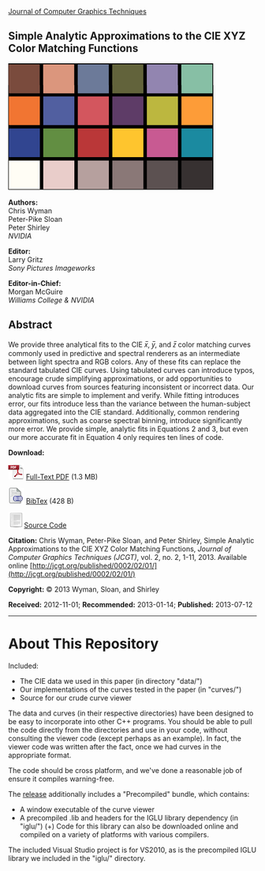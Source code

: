 
[Journal of Computer Graphics Techniques](http://jcgt.org/published/0002/02/01/ "Permalink to Journal of Computer Graphics Techniques")


## Simple Analytic Approximations to the CIE XYZ Color Matching Functions

![icon](icon.png)

**Authors:**  
Chris Wyman  
Peter-Pike Sloan  
Peter Shirley  
_NVIDIA_

**Editor:**  
Larry Gritz  
_Sony Pictures Imageworks_

**Editor-in-Chief:**  
Morgan&nbsp;McGuire  
_Williams&nbsp;College&nbsp;&amp; NVIDIA_

## Abstract

We provide three analytical fits to the CIE _x̅_, _y̅_, and _z̅_ color matching curves commonly used in predictive and spectral renderers as an intermediate between light spectra and RGB colors. Any of these fits can replace the standard tabulated CIE curves. Using tabulated curves can introduce typos, encourage crude simplifying approximations, or add opportunities to download curves from sources featuring inconsistent or incorrect data. Our analytic fits are simple to implement and verify. While fitting introduces error, our fits introduce less than the variance between the human-subject data aggregated into the CIE standard. Additionally, common rendering approximations, such as coarse spectral binning, introduce significantly more error. We provide simple, analytic fits in Equations 2 and 3, but even our more accurate fit in Equation 4 only requires ten lines of code.


**Download:**

![pdf](pdficon_large.png) [Full-Text PDF](http://jcgt.org/published/0002/02/01/paper.pdf) (1.3 MB)

![bibtex](bibtex-icon.png) [BibTex](http://jcgt.org/published/0002/02/01/bibtex.bib) (428 B)

![source](file-icon.png)[Source Code](https://github.com/JournalOfComputerGraphicsTechniques/TEST-0002-02-01-Wyman-Sloan-Shirley/releases)


**Citation:** Chris Wyman, Peter-Pike Sloan, and Peter Shirley, Simple Analytic Approximations to the CIE XYZ Color Matching Functions, _Journal of Computer Graphics Techniques (JCGT)_, vol. 2, no. 2, 1-11, 2013. Available online [http://jcgt.org/published/0002/02/01/](http://jcgt.org/published/0002/02/01/)

**Copyright:** © 2013 Wyman, Sloan, and Shirley

**Received:** 2012-11-01; **Recommended:** 2013-01-14; **Published:** 2013-07-12


---

# About This Repository

Included:

  * The CIE data we used in this paper (in directory "data/")
  * Our implementations of the curves tested in the paper (in "curves/")
  * Source for our crude curve viewer

The data and curves (in their respective directories) have been designed to
be easy to incorporate into other C++ programs.  You should be able to pull the
code directly from the directories and use in your code, without consulting
the viewer code (except perhaps as an example).  In fact, the viewer code was
written after the fact, once we had curves in the appropriate format.

The code should be cross platform, and we've done a reasonable job of ensure it
compiles warning-free.  

The [release](https://github.com/JournalOfComputerGraphicsTechniques/TEST-0002-02-01-Wyman-Sloan-Shirley/releases) additionally includes a "Precompiled" bundle, which contains:

  * A window executable of the curve viewer
  * A precompiled .lib and headers for the IGLU library dependency (in "iglu/")
     (+) Code for this library can also be downloaded online and compiled on
         a variety of platforms with various compilers.

The included Visual Studio project is for VS2010, as is the precompiled IGLU
library we included in the "iglu/" directory.



